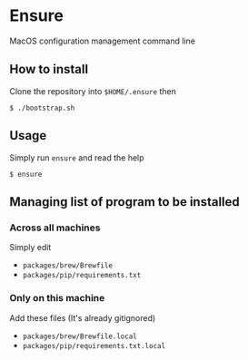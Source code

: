 # Ensure
MacOS configuration management command line

## How to install
Clone the repository into `$HOME/.ensure` then

    $ ./bootstrap.sh

## Usage
Simply run `ensure` and read the help

    $ ensure

## Managing list of program to be installed
### Across all machines
Simply edit
- `packages/brew/Brewfile`
- `packages/pip/requirements.txt`
### Only on this machine
Add these files (It's already gitignored)
- `packages/brew/Brewfile.local`
- `packages/pip/requirements.txt.local`
